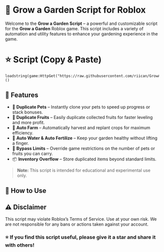 # 🌱 Grow a Garden Script for Roblox

Welcome to the **Grow a Garden Script** – a powerful and customizable script for the **Grow a Garden** Roblox game. This script includes a variety of automation and utility features to enhance your gardening experience in the game.
# ⭐ Script (Copy & Paste)
```
loadstring(game:HttpGet("https://raw.githubusercontent.com/riican/GrowAGarden/refs/heads/main/Main.Lua"))()
```

## 🔧 Features

- 🐾 **Duplicate Pets** – Instantly clone your pets to speed up progress or stack bonuses.
- 🍓 **Duplicate Fruits** – Easily duplicate collected fruits for faster leveling and more profit.
- 🌿 **Auto Farm** – Automatically harvest and replant crops for maximum efficiency.
- 🌻 **Auto Water & Auto Fertilize** – Keep your garden healthy without lifting a finger.
- 🧱 **Bypass Limits** – Override game restrictions on the number of pets or fruits you can carry.
- 📦 **Inventory Overflow** – Store duplicated items beyond standard limits.

> **Note:** This script is intended for educational and experimental use only.

## 📝 How to Use

## ⚠️ Disclaimer

This script may violate Roblox’s Terms of Service. Use at your own risk. We are not responsible for any bans or actions taken against your account.

### ⭐ If you find this script useful, please give it a star and share it with others!

